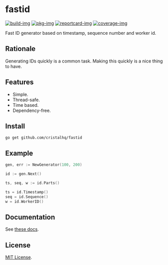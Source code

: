 # fastid

[![build-img]][build-url]
[![pkg-img]][pkg-url]
[![reportcard-img]][reportcard-url]
[![coverage-img]][coverage-url]

Fast ID generator based on timestamp, sequence number and worker id.

## Rationale

Generating IDs quickly is a common task. Making this quickly is a nice thing to have.

## Features

* Simple.
* Thread-safe.
* Time based.
* Dependency-free.

## Install

```
go get github.com/cristalhq/fastid
```

## Example

```go
gen, err := NewGenerator(100, 200)

id := gen.Next()

ts, seq, w := id.Parts()

ts = id.Timestamp()
seq = id.Sequence()
w = id.WorkerID()
```

## Documentation

See [these docs][pkg-url].

## License

[MIT License](LICENSE).


[build-img]: https://github.com/cristalhq/fastid/workflows/build/badge.svg
[build-url]: https://github.com/cristalhq/fastid/actions
[pkg-img]: https://pkg.go.dev/badge/cristalhq/fastid
[pkg-url]: https://pkg.go.dev/github.com/cristalhq/fastid
[reportcard-img]: https://goreportcard.com/badge/cristalhq/fastid
[reportcard-url]: https://goreportcard.com/report/cristalhq/fastid
[coverage-img]: https://codecov.io/gh/cristalhq/fastid/branch/master/graph/badge.svg
[coverage-url]: https://codecov.io/gh/cristalhq/fastid
